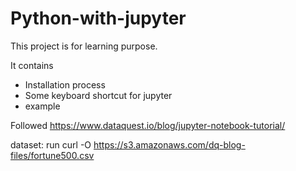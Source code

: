 # Python-with-jupyter

This project is for learning purpose.

It contains
- Installation process
- Some keyboard shortcut for jupyter
- example


Followed https://www.dataquest.io/blog/jupyter-notebook-tutorial/

dataset: run curl -O https://s3.amazonaws.com/dq-blog-files/fortune500.csv